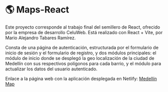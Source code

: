 # 🌎 Maps-React

Este proyecto corresponde al trabajo final del semillero de React, ofrecido por la empresa de desarrollo CeluWeb. Está realizado con React + Vite, por Mario Alejandro Tabares Ramírez.

Consta de una página de autenticación, estructurada por el formulario de inicio de sesión y el formulario de registro, y dos módulos principales: el módulo de inicio donde se desplegó la geo localización de la ciudad de Medellín con sus respectivos polígonos para cada barrio, y el módulo para actualizar los datos del usuario autenticado.

Enlace a la página web con la aplicación desplegada en Netlify: [Medellín Map](https://medellin-map-mariotr.netlify.app)

